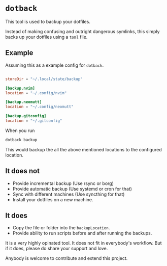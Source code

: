 # `dotback`

This tool is used to backup your dotfiles.

Instead of making confusing and outright dangerous symlinks, this simply backs up your dotfiles using a `toml` file.

## Example

Assuming this as a example config for `dotback`.

```toml

storeDir = "~/.local/state/backup"

[backup.nvim]
location = "~/.config/nvim"

[backup.neomutt]
location = "~/.config/neomutt"

[backup.gitconfig]
location = "~/.gitconfig"

```

When you run 
```sh
dotback backup
```

This would backup the all the above mentioned locations to the configured location. 

## It does not
- Provide incremental backup (Use rsync or borg)
- Provide automatic backup (Use systemd or cron for that) 
- Sync with different machines (Use syncthing for that)
- Install your dotfiles on a new machine.

## It does
- Copy the file or folder into the `backupLocation`.
- Provide ability to run scripts before and after running the backups.

It is a very highly opinated tool. It does not fit in everybody's workflow.
But if it does, please do share your support and love.

Anybody is welcome to contribute and extend this project.

